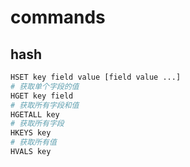 # commands

## hash

```bash
HSET key field value [field value ...]
# 获取单个字段的值
HGET key field
# 获取所有字段和值
HGETALL key
# 获取所有字段
HKEYS key
# 获取所有值
HVALS key
```
